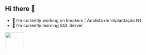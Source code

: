## Hi there 👋


- 🔭 I’m currently working on Emakers | Analista de Implantação N1
- 🌱 I’m currently learning SQL Server

<div>
            <img src="https://cdn.jsdelivr.net/gh/devicons/devicon@latest/icons/azuresqldatabase/azuresqldatabase-original.svg" width="60"/>
</div>
